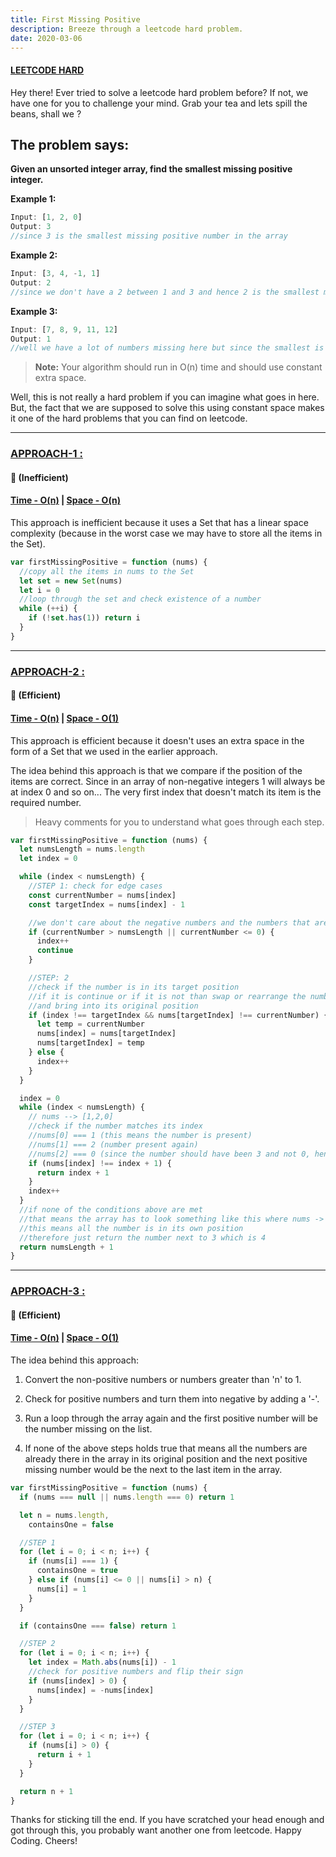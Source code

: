 ```yaml
---
title: First Missing Positive
description: Breeze through a leetcode hard problem.
date: 2020-03-06
---
```


#### <ins class="sub-hard">LEETCODE HARD</ins>

Hey there! Ever tried to solve a leetcode hard problem before? If not, we have one for you to challenge your mind. Grab your tea and lets spill the beans, shall we ?

## The problem says:

**Given an unsorted integer array, find the smallest missing positive integer.**

**Example 1:**

```javascript
Input: [1, 2, 0]
Output: 3
//since 3 is the smallest missing positive number in the array
```

**Example 2:**

```javascript
Input: [3, 4, -1, 1]
Output: 2
//since we don't have a 2 between 1 and 3 and hence 2 is the smallest missing positive number
```

**Example 3:**

```javascript
Input: [7, 8, 9, 11, 12]
Output: 1
//well we have a lot of numbers missing here but since the smallest is 1 we don't care about the rest and return 1
```

> **Note:** Your algorithm should run in O(n) time and should use constant extra space.

Well, this is not really a hard problem if you can imagine what goes in here. But, the fact that we are supposed to solve this using constant space makes it one of the hard problems that you can find on leetcode.

---

### <ins class="sub-ins-2">**APPROACH-1 :**</ins>

#### 🐌 (Inefficient)

#### <ins class="sub-ins">Time - O(n)</ins> | <ins class="sub-ins">Space - O(n)</ins>

This approach is inefficient because it uses a Set that has a linear space complexity (because in the worst case we may have to store all the items in the Set).

```javascript
var firstMissingPositive = function (nums) {
  //copy all the items in nums to the Set
  let set = new Set(nums)
  let i = 0
  //loop through the set and check existence of a number
  while (++i) {
    if (!set.has(1)) return i
  }
}
```

---

### <ins class="sub-ins-2">**APPROACH-2 :**</ins>

#### 🚀 (Efficient)

#### <ins class="sub-ins">Time - O(n)</ins> | <ins class="sub-ins">Space - O(1)</ins>

This approach is efficient because it doesn't uses an extra space in the form of a Set that we used in the earlier approach.

The idea behind this approach is that we compare if the position of the items are correct. Since in an array of non-negative integers 1 will always be at index 0 and so on... The very first index that doesn't match its item is the required number.

> Heavy comments for you to understand what goes through each step.

```javascript
var firstMissingPositive = function (nums) {
  let numsLength = nums.length
  let index = 0

  while (index < numsLength) {
    //STEP 1: check for edge cases
    const currentNumber = nums[index]
    const targetIndex = nums[index] - 1

    //we don't care about the negative numbers and the numbers that are greater than the length of the array itself
    if (currentNumber > numsLength || currentNumber <= 0) {
      index++
      continue
    }

    //STEP: 2
    //check if the number is in its target position
    //if it is continue or if it is not than swap or rearrange the numbers
    //and bring into its original position
    if (index !== targetIndex && nums[targetIndex] !== currentNumber) {
      let temp = currentNumber
      nums[index] = nums[targetIndex]
      nums[targetIndex] = temp
    } else {
      index++
    }
  }

  index = 0
  while (index < numsLength) {
    // nums --> [1,2,0]
    //check if the number matches its index
    //nums[0] === 1 (this means the number is present)
    //nums[1] === 2 (number present again)
    //nums[2] === 0 (since the number should have been 3 and not 0, hence we return the number 3 itself)
    if (nums[index] !== index + 1) {
      return index + 1
    }
    index++
  }
  //if none of the conditions above are met
  //that means the array has to look something like this where nums -> [1,2,3]
  //this means all the number is in its own position
  //therefore just return the number next to 3 which is 4
  return numsLength + 1
}
```

---

### <ins class="sub-ins-2">**APPROACH-3 :**</ins>

#### 🚀 (Efficient)

#### <ins class="sub-ins">Time - O(n)</ins> | <ins class="sub-ins">Space - O(1)</ins>

The idea behind this approach:

1. Convert the non-positive numbers or numbers greater than 'n' to 1.<br>

2. Check for positive numbers and turn them into negative by adding a '-'.<br>

3. Run a loop through the array again and the first positive number will be the number missing on the list.<br>

4. If none of the above steps holds true that means all the numbers are already there in the array in its original position and the next positive missing number would be the next to the last item in the array.<br>

```javascript
var firstMissingPositive = function (nums) {
  if (nums === null || nums.length === 0) return 1

  let n = nums.length,
    containsOne = false

  //STEP 1
  for (let i = 0; i < n; i++) {
    if (nums[i] === 1) {
      containsOne = true
    } else if (nums[i] <= 0 || nums[i] > n) {
      nums[i] = 1
    }
  }

  if (containsOne === false) return 1

  //STEP 2
  for (let i = 0; i < n; i++) {
    let index = Math.abs(nums[i]) - 1
    //check for positive numbers and flip their sign
    if (nums[index] > 0) {
      nums[index] = -nums[index]
    }
  }

  //STEP 3
  for (let i = 0; i < n; i++) {
    if (nums[i] > 0) {
      return i + 1
    }
  }

  return n + 1
}
```

Thanks for sticking till the end. If you have scratched your head enough and got through this, you probably want another one from leetcode. Happy Coding. Cheers!

